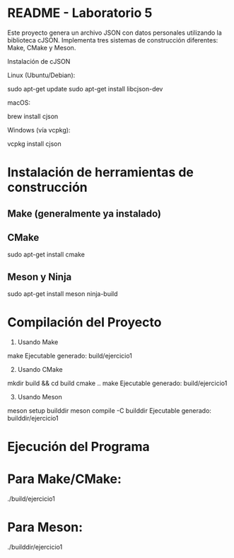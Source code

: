 # README - Laboratorio 5
Este proyecto genera un archivo JSON con datos personales utilizando la biblioteca cJSON. Implementa tres sistemas de construcción diferentes: Make, CMake y Meson.

Instalación de cJSON

Linux (Ubuntu/Debian):

sudo apt-get update
sudo apt-get install libcjson-dev

macOS:

brew install cjson

Windows (vía vcpkg):

vcpkg install cjson

# Instalación de herramientas de construcción

## Make (generalmente ya instalado)

## CMake
sudo apt-get install cmake

## Meson y Ninja
sudo apt-get install meson ninja-build

# Compilación del Proyecto

1. Usando Make

make
Ejecutable generado: build/ejercicio1

2. Usando CMake

mkdir build && cd build
cmake ..
make
Ejecutable generado: build/ejercicio1

3. Usando Meson

meson setup builddir
meson compile -C builddir
Ejecutable generado: builddir/ejercicio1

# Ejecución del Programa

# Para Make/CMake:
./build/ejercicio1

# Para Meson:
./builddir/ejercicio1

